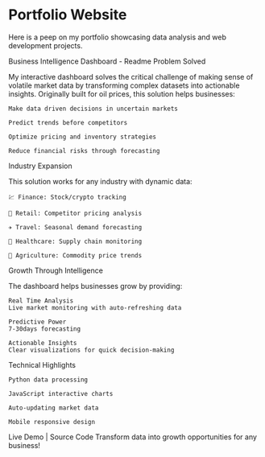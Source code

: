 # Portfolio Website
Here is a peep on my portfolio showcasing data analysis and web development projects.

Business Intelligence Dashboard - Readme
Problem Solved

My interactive dashboard solves the critical challenge of making sense of volatile market data by transforming complex datasets into actionable insights. Originally built for oil prices, this solution helps businesses:

    Make data driven decisions in uncertain markets

    Predict trends before competitors

    Optimize pricing and inventory strategies

    Reduce financial risks through forecasting

Industry Expansion

This solution works for any industry with dynamic data:

    💹 Finance: Stock/crypto tracking

    🛒 Retail: Competitor pricing analysis

    ✈️ Travel: Seasonal demand forecasting

    🏥 Healthcare: Supply chain monitoring

    🌾 Agriculture: Commodity price trends

Growth Through Intelligence

The dashboard helps businesses grow by providing:

    Real Time Analysis
    Live market monitoring with auto-refreshing data

    Predictive Power
    7-30days forecasting

    Actionable Insights
    Clear visualizations for quick decision-making

Technical Highlights

    Python data processing

    JavaScript interactive charts

    Auto-updating market data

    Mobile responsive design

Live Demo | Source Code
Transform data into growth opportunities for any business!

